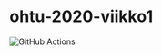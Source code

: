 # ohtu-2020-viikko1

![GitHub Actions](https://github.com/schamppu/ohtu-2020-viikko1/workflows/Java%20CI%20with%20Gradle/badge.svg)
